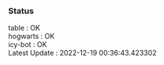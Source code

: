 ### Status


table : OK  
hogwarts : OK  
icy-bot : OK  
Latest Update : 2022-12-19 00:36:43.423302
